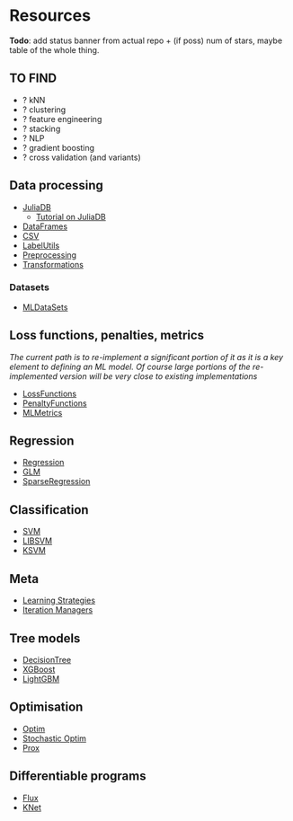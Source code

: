 # Resources

**Todo**: add status banner from actual repo + (if poss) num of stars, maybe table of the whole thing.

## TO FIND

* ? kNN
* ? clustering
* ? feature engineering
* ? stacking
* ? NLP
* ? gradient boosting
* ? cross validation (and variants)

## Data processing

* [JuliaDB](https://github.com/JuliaComputing/JuliaDB.jl)
    - [Tutorial on JuliaDB](https://github.com/piever/JuliaDBTutorial/blob/master/hflights.ipynb)
* [DataFrames](https://github.com/JuliaData/DataFrames.jl)
* [CSV](https://github.com/JuliaData/CSV.jl)
* [LabelUtils](https://github.com/JuliaML/MLLabelUtils.jl)
* [Preprocessing](https://github.com/JuliaML/MLPreprocessing.jl)
* [Transformations](https://github.com/JuliaML/Transformations.jl)

### Datasets

* [MLDataSets](https://github.com/JuliaML/MLDatasets.jl)

## Loss functions, penalties, metrics

_The current path is to re-implement a significant portion of it as it is a key element to defining an ML model. Of course large portions of the re-implemented version will be very close to existing implementations_

* [LossFunctions](https://github.com/JuliaML/LossFunctions.jl)
* [PenaltyFunctions](https://github.com/JuliaML/PenaltyFunctions.jl)
* [MLMetrics](https://github.com/JuliaML/MLMetrics.jl)

## Regression

* [Regression](https://github.com/lindahua/Regression.jl)
* [GLM](https://github.com/JuliaStats/GLM.jl)
* [SparseRegression](https://github.com/joshday/SparseRegression.jl)

## Classification

* [SVM](https://github.com/JuliaStats/SVM.jl)
* [LIBSVM](https://github.com/mpastell/LIBSVM.jl)
* [KSVM](https://github.com/Evizero/KSVM.jl)

## Meta

* [Learning Strategies](https://github.com/JuliaML/LearningStrategies.jl)
* [Iteration Managers](https://github.com/sglyon/IterationManagers.jl)

## Tree models

* [DecisionTree](https://github.com/bensadeghi/DecisionTree.jl)
* [XGBoost](https://github.com/dmlc/XGBoost.jl)
* [LightGBM](https://github.com/Allardvm/LightGBM.jl)

## Optimisation

* [Optim](https://github.com/JuliaNLSolvers/Optim.jl)
* [Stochastic Optim](https://github.com/JuliaML/StochasticOptimization.jl)
* [Prox](https://github.com/JuliaML/Prox.jl)

## Differentiable programs

* [Flux](https://github.com/FluxML/Flux.jl)
* [KNet](https://github.com/denizyuret/Knet.jl)

